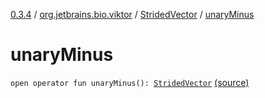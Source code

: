 [0.3.4](../../index.md) / [org.jetbrains.bio.viktor](../index.md) / [StridedVector](index.md) / [unaryMinus](.)

# unaryMinus

`open operator fun unaryMinus(): `[`StridedVector`](index.md) [(source)](https://github.com/JetBrains-Research/viktor/blob/0.3.4/src/main/kotlin/org/jetbrains/bio/viktor/StridedVector.kt#L345)